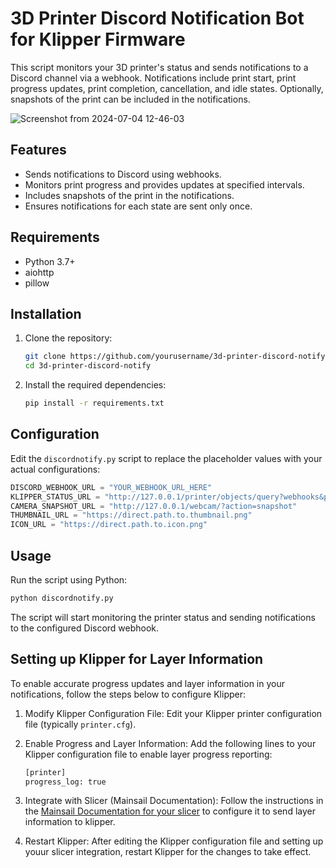 # 3D Printer Discord Notification Bot for Klipper Firmware

This script monitors your 3D printer's status and sends notifications to a Discord channel via a webhook. Notifications include print start, print progress updates, print completion, cancellation, and idle states. Optionally, snapshots of the print can be included in the notifications.

![Screenshot from 2024-07-04 12-46-03](https://github.com/ejahdev/klipperdiscordnotifications/assets/116228748/94080052-eb0d-49a7-88b2-2b9c808524f4)

## Features

- Sends notifications to Discord using webhooks.
- Monitors print progress and provides updates at specified intervals.
- Includes snapshots of the print in the notifications.
- Ensures notifications for each state are sent only once.

## Requirements

- Python 3.7+
- aiohttp
- pillow

## Installation

1. Clone the repository:

    ```sh
    git clone https://github.com/yourusername/3d-printer-discord-notify.git
    cd 3d-printer-discord-notify
    ```

2. Install the required dependencies:

    ```sh
    pip install -r requirements.txt
    ```

## Configuration

Edit the `discordnotify.py` script to replace the placeholder values with your actual configurations:

```python
DISCORD_WEBHOOK_URL = "YOUR_WEBHOOK_URL_HERE"
KLIPPER_STATUS_URL = "http://127.0.0.1/printer/objects/query?webhooks&print_stats"
CAMERA_SNAPSHOT_URL = "http://127.0.0.1/webcam/?action=snapshot"
THUMBNAIL_URL = "https://direct.path.to.thumbnail.png"
ICON_URL = "https://direct.path.to.icon.png"
```
## Usage

Run the script using Python:
```python
python discordnotify.py
```
The script will start monitoring the printer status and sending notifications to the configured Discord webhook.

## Setting up Klipper for Layer Information

To enable accurate progress updates and layer information in your notifications, follow the steps below to configure Klipper:

1. Modify Klipper Configuration File:
   Edit your Klipper printer configuration file (typically `printer.cfg`).

2. Enable Progress and Layer Information:
   Add the following lines to your Klipper configuration file to enable layer progress reporting:

   ```sh
   [printer]
   progress_log: true
   ```
3. Integrate with Slicer (Mainsail Documentation):
   Follow the instructions in the [Mainsail Documentation for your slicer](https://docs.mainsail.xyz/overview/slicer) to configure it to send layer         information to klipper.

4. Restart Klipper:
   After editing the Klipper configuration file and setting up youur slicer integration, restart Klipper for the changes to take effect.
